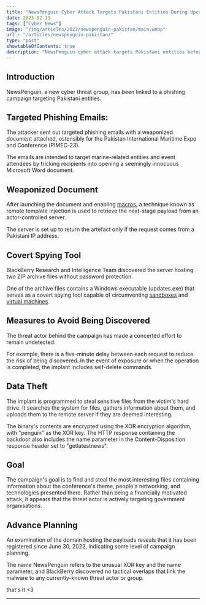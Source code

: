 ```yaml
---
title: "NewsPenguin Cyber Attack Targets Pakistani Entities During Upcoming International Maritime Expo"
date: 2023-02-13
tags: ["Cyber News"]
image: "/img/articles/2023/newspenguin-pakistan/main.webp"
url : "/articles/newspenguin-pakistan/"
type: "post"
showtableOfContents: true
description: "NewsPenguin cyber attack targets Pakistani entities before International Maritime Expo. Learn the details and impact on cybersecurity. Read our article."
---
```


## Introduction
NewsPenguin, a new cyber threat group, has been linked to a phishing campaign targeting Pakistani entities.

## Targeted Phishing Emails: 
The attacker sent out targeted phishing emails with a weaponized document attached, ostensibly for the Pakistan International Maritime Expo and Conference (PIMEC-23).

The emails are intended to target marine-related entities and event attendees by tricking recipients into opening a seemingly innocuous Microsoft Word document.

## Weaponized Document
After launching the document and enabling [macros](https://en.wikipedia.org/wiki/Macro_(computer_science)), a technique known as remote template injection is used to retrieve the next-stage payload from an actor-controlled server.

The server is set up to return the artefact only if the request comes from a Pakistani IP address.

## Covert Spying Tool
BlackBerry Research and Intelligence Team discovered the server hosting two ZIP archive files without password protection.

One of the archive files contains a Windows executable (updates.exe) that serves as a covert spying tool capable of circumventing [sandboxes](https://en.wikipedia.org/wiki/Sandbox_(computer_security)) and [virtual machines](https://en.wikipedia.org/wiki/Virtual_machine).

## Measures to Avoid Being Discovered
The threat actor behind the campaign has made a concerted effort to remain undetected.

For example, there is a five-minute delay between each request to reduce the risk of being discovered. In the event of exposure or when the operation is completed, the implant includes self-delete commands.

## Data Theft
The implant is programmed to steal sensitive files from the victim's hard drive. It searches the system for files, gathers information about them, and uploads them to the remote server if they are deemed interesting.

The binary's contents are encrypted using the XOR encryption algorithm, with "penguin" as the XOR key. The HTTP response containing the backdoor also includes the name parameter in the Content-Disposition response header set to "getlatestnews".

## Goal
The campaign's goal is to find and steal the most interesting files containing information about the conference's theme, people's networking, and technologies presented there. Rather than being a financially motivated attack, it appears that the threat actor is actively targeting government organisations.

## Advance Planning 
An examination of the domain hosting the payloads reveals that it has been registered since June 30, 2022, indicating some level of campaign planning.

The name NewsPenguin refers to the unusual XOR key and the name parameter, and BlackBerry discovered no tactical overlaps that link the malware to any currently-known threat actor or group.

that's it <3

---

  